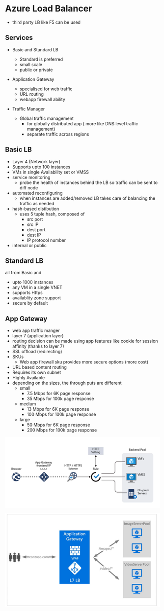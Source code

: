 # Azure Load Balancer

* third party LB like F5 can be used

## Services

* Basic and Standard LB
    * Standard is preferred
    * small scale
    * public or private

* Application Gateway
    * specialised for web traffic
    * URL routing
    * webapp firewall ability

* Traffic Manager
    * Global traffic management
        * for globally distributed app ( more like DNS level traffic management)
        * separate traffic across regions


## Basic LB

* Layer 4 (Network layer)
* Supports upto 100 instances
* VMs in single Availability set or VMSS
* service monitoring
    * probe the health of instances behind the LB so traffic can be sent to diff node
* automated reconfiguring
    * when instances are added/removed LB takes care of balancing the traffic as needed
* hash-based distibution
    * uses 5 tuple hash, composed of
        * src port
        * src IP
        * dest port
        * dest IP
        * IP protocol number
* internal or public

## Standard LB

all from Basic and

* upto 1000 instances
* any VM in a single VNET
* supports Https
* availablity zone support
* secure by default

## App Gateway

* web app traffic manger
* layer 7 (application layer)
* routing decision can be made using app features like cookie for session affinity (thanks to layer 7) 
* SSL offload (redirecting)
* SKUs
    * Web app firewall sku provides more secure options (more cost)
* URL based content routing
* Requires its own subnet
* Highly Available
* depending on the sizes, the through puts are different
    * small
        * 7.5 Mbps for 6K page response
        * 35 Mbps for 100k page response
    * medium
        * 13 Mbps for 6K page response
        * 100 Mbps for 100k page response
    * large
        * 50 Mbps for 6K page response
        * 200 Mbps for 100k page response


![image Application Gateway](./img/app-gateway.png)

![image Application Gateway Example](./img/app-gateway-example.png)

